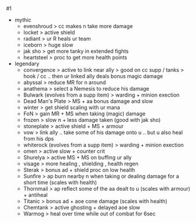 #1
- mythic
	- evenshroud > cc makes n take more damage
	- locket > active shield
	- radiant > ur R heals ur team
	- iceborn > huge slow
	- jak sho > get more tanky in extended fights
	- heartsteel > proc to get more health points
- legendary
	- convergence > active to link near ally > 
	  good on cc supp / tanks >
	   hook / cc 
	   .. then ur linked ally deals bonus magic damage
	- abyssal > reduce MR for n around 
	- anathema >  select a Nemesis to reduce his damage
	- Bulwark (evolves from a supp item) > warding + minion exection
	- Dead Man's Plate > MS + aa bonus damage and slow
	- winter > get shield scaling with ur mana
	- FoN > gain MR + MS when taking (magic) damage
	- frozen > slow n + less damage taken
	  (good with jak sho)
	- stoneplate > active shield + MS + armour 
	- vow > link ally .. take some of his damage onto u .. but u also heal from his dps
	- whiterock (evolves from a supp item) >  warding + minion exection
	- omen > active slow + counter crit
	- Shurelya > active MS + MS on buffing ur ally
	- visage > more healing , shielding , health regen
	- Sterak > bonus ad + shield proc on low health
	- Sunfire > ap burn nearby n when taking or dealing damage for a short time (scales with health)
	- Thornmail > ap reflect some of the aa dealt to u (scales with armour) + antiheal
	- Titanic > bonus ad + aoe cone damage (scales with health)
	- Chemtank > active ghosting + delayed aoe slow
	- Warmog > heal over time while out of combat for 6sec
